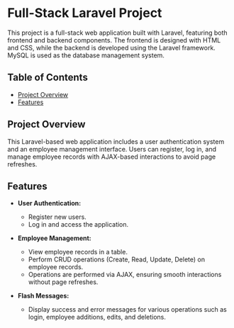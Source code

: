 # Full-Stack Laravel Project

This project is a full-stack web application built with Laravel, featuring both frontend and backend components. The frontend is designed with HTML and CSS, while the backend is developed using the Laravel framework. MySQL is used as the database management system.

## Table of Contents

- [Project Overview](#project-overview)
- [Features](#features)

## Project Overview

This Laravel-based web application includes a user authentication system and an employee management interface. Users can register, log in, and manage employee records with AJAX-based interactions to avoid page refreshes.

## Features

- **User Authentication:**
  - Register new users.
  - Log in and access the application.

- **Employee Management:**
  - View employee records in a table.
  - Perform CRUD operations (Create, Read, Update, Delete) on employee records.
  - Operations are performed via AJAX, ensuring smooth interactions without page refreshes.

- **Flash Messages:**
  - Display success and error messages for various operations such as login, employee additions, edits, and deletions.

